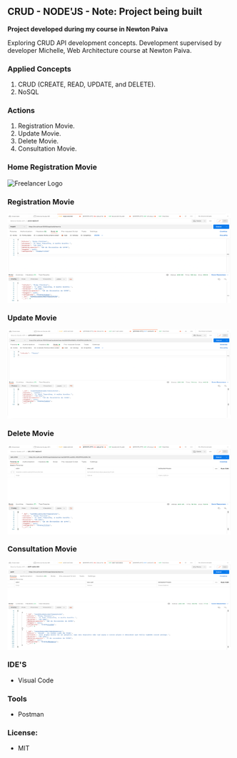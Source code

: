 ## CRUD - NODE'JS -  **Note: Project being built**

 **Project developed during my course in Newton Paiva**  
 
Exploring CRUD API development concepts. Development supervised by developer Michelle, Web Architecture course at Newton Paiva.

### Applied Concepts

1. CRUD (CREATE, READ, UPDATE, and DELETE).
2. NoSQL 

### Actions

1.  Registration Movie.
2.  Update Movie.
3.  Delete Movie.
4.  Consultation Movie.

### Home Registration Movie

<img src="https://github.com/willianrsouza/NODE-JS-API-CRUD/blob/main/images/home.png?raw=true" align="center"
     alt="Freelancer Logo" width="700" height="650">

### Registration Movie

<img src="https://github.com/willianrsouza/NODE-JS-API/blob/main/images/function-add.png?raw=true" align="center"
     alt="Freelancer Logo" width="500" height="200">
     
### Update Movie

<img src="https://github.com/willianrsouza/NODE-JS-API/blob/main/images/function-update.png?raw=true" align="center"
     alt="Freelancer Logo" width="500" height="200">
     
### Delete Movie

<img src="https://github.com/willianrsouza/NODE-JS-API/blob/main/images/function-delete.png?raw=true" align="center"
     alt="Freelancer Logo" width="500" height="200">
     
### Consultation Movie

<img src="https://github.com/willianrsouza/NODE-JS-API/blob/main/images/function-get.png?raw=true" align="center"
     alt="Freelancer Logo" width="500" height="200">
          
### IDE'S

- Visual Code

### Tools

- Postman

### License: 

- MIT
